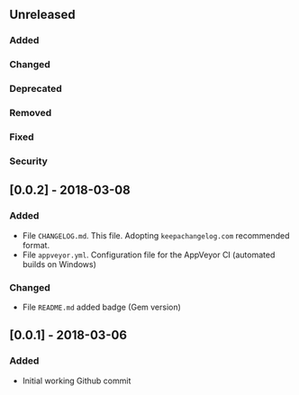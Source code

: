 ## Unreleased
### Added
### Changed
### Deprecated
### Removed
### Fixed
### Security

## [0.0.2] - 2018-03-08
### Added
- File `CHANGELOG.md`. This file. Adopting `keepachangelog.com` recommended format.
- File `appveyor.yml`. Configuration file for the AppVeyor CI (automated builds on Windows)

### Changed
- File `README.md` added badge (Gem version)

## [0.0.1] - 2018-03-06
### Added
- Initial working Github commit

